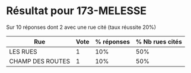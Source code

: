 # Résultat pour 173-MELESSE

Sur 10 réponses dont 2 avec une rue cité (taux réussite 20%)

| Rue | Vote | % réponses | % Nb rues cités|
|-----|------|------------|----------------|
| LES RUES | 1 | 10% | 50%|
| CHAMP DES ROUTES | 1 | 10% | 50%|
